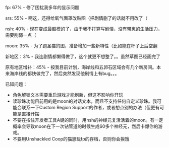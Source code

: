   fp: 67% - 修了困扰我多年的显示问题

 srs: 55% - 啊这，还得给氧气面罩改贴图（把剧情删了的话就不用改了（

 nsh: 40% - 现在变成最超模的了，由于我不打算写剧情，没有带崽的生活压力，需要削弱一点（

moon: 35% - 为了跑圣猫的图，准备增加一些新特性（比如能在杆子上后空翻

新地区：3% - 我连剧情都懒得做了，这个就更不想整了。。虽然草图已经画完了

原有地区增补：45% - 按我目前计划，海岸线和五卵石区域会有几个新房间。本来海岸线的都快做完了，然后突然发现他剧情上有bug。。。





已知问题：
- 角色解锁文本需要重启游戏才能刷新，但这不影响你开玩
- 读珍珠功能目前用的是moon的对话文本，而且不支持任何自定义珍珠。我可能会联系一下Custom Region Support的作者，或者想点别的办法（但更有可能是直接开摆
- 不要在按住开发者工具A键的同时，用nsh的神经元复活活着的moon。有一定概率会导致moon在下一次钻管道的时候生成60多个神经元，然后卡爆你的游戏。
- 不要用Unshackled Coop的猫崽玩fp的存档，否则你会挨饿



